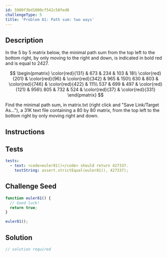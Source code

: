```yaml
---
id: 5900f3bd1000cf542c50fed0
challengeType: 5
title: 'Problem 81: Path sum: two ways'
---
```


## Description
<section id='description'>
In the 5 by 5 matrix below, the minimal path sum from the top left to the bottom right, by only moving to the right and down, is indicated in bold red and is equal to 2427.

$$
\begin{pmatrix}
\color{red}{131} & 673 & 234 & 103 & 18\\
\color{red}{201} & \color{red}{96} & \color{red}{342} & 965 & 150\\
630 & 803 & \color{red}{746} & \color{red}{422} & 111\\
537 & 699 & 497 & \color{red}{121} & 956\\
805 & 732 & 524 & \color{red}{37} & \color{red}{331}
\end{pmatrix}
$$

Find the minimal path sum, in matrix.txt (right click and "Save Link/Target As..."), a 31K text file containing a 80 by 80 matrix, from the top left to the bottom right by only moving right and down.
</section>

## Instructions
<section id='instructions'>

</section>

## Tests
<section id='tests'>

```yml
tests:
  - text: <code>euler81()</code> should return 427337.
    testString: assert.strictEqual(euler81(), 427337);

```

</section>

## Challenge Seed
<section id='challengeSeed'>

<div id='js-seed'>

```js
function euler81() {
  // Good luck!
  return true;
}

euler81();
```

</div>



</section>

## Solution
<section id='solution'>

```js
// solution required
```

</section>
